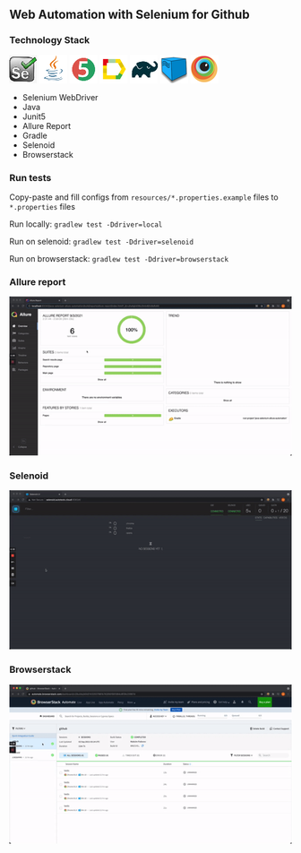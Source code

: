 ## Web Automation with Selenium for Github 

### Technology Stack
![Selenium WebDriver](readme/Selenium.png)
![Java](readme/Java.png)
![JUnit5](readme/JUnit5.png)
![Allure_Report](readme/Allure_Report.png)
![Gradle](readme/Gradle.png)
![Selenoid](readme/Selenoid.png)
![Browserstack](readme/Browserstack.png)
- Selenium WebDriver
- Java
- Junit5
- Allure Report
- Gradle
- Selenoid
- Browserstack

### Run tests
Copy-paste and fill configs from `resources/*.properties.example` files to `*.properties` files

Run locally: `gradlew test -Ddriver=local`

Run on selenoid: `gradlew test -Ddriver=selenoid` 

Run on browserstack: `gradlew test -Ddriver=browserstack` 

### Allure report
![Allure](readme/Selenium_Allure.gif)
### Selenoid
![Selenoid](readme/Selenium_Selenoid.gif)
### Browserstack
![Browserstack](readme/Selenium_Browserstack.gif)






